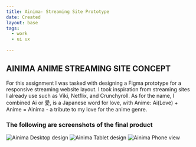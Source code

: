 ```yaml
---
title: Ainima- Streaming Site Prototype
date: Created
layout: base
tags:
  - work
  - ui ux
  
---
```

<main>
  <section class="project-descrption">
  <h1>
     AINIMA ANIME STREAMING SITE CONCEPT
  </h1>
  
  <p>
      For this assignment I was tasked with designing a Figma prototype for a responsive streaming website layout. I took inspiration from streaming sites I already use such as Viki, Netflix, and Crunchyroll. As for the name, I combined Ai or 愛, is a Japanese word for love, with Anime: Ai(Love) + Anime = Ainima - a tribute to my love for the anime genre.
  
  </p>
  </section>
  <section class="project-img">
      <h3>The following are screenshots of the final product</h3>
      <img src="/images/ainima streaming desktop-1.jpg" alt="Ainima Desktop design">
      <img src="/images/ainima streaming tablet-1-1.jpg" alt="Ainima Tablet design">
      <img src="/images/ainima streaming mobile-1-1.jpg" alt="Ainima Phone view">
  </section>
   
  </main>